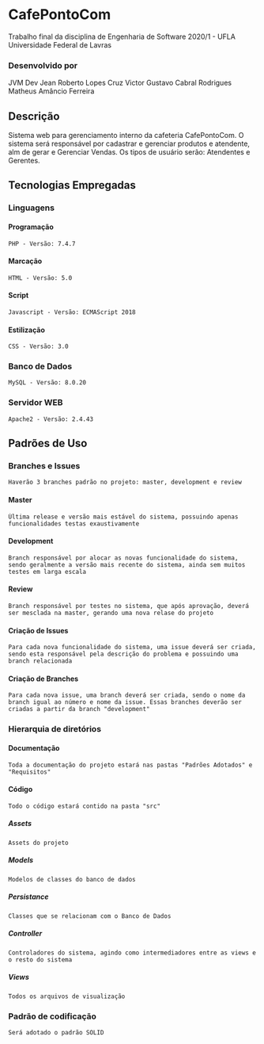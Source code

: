 # CafePontoCom
Trabalho final da disciplina de Engenharia de Software 2020/1 - UFLA Universidade Federal de Lavras
### Desenvolvido por
JVM Dev
Jean Roberto Lopes Cruz
Victor Gustavo Cabral Rodrigues
Matheus Amâncio Ferreira
## Descrição
Sistema web para gerenciamento interno da cafeteria CafePontoCom.
O sistema será responsável por cadastrar e gerenciar produtos e atendente, alm de gerar e Gerenciar Vendas.
Os tipos de usuário serão: Atendentes e Gerentes. 
## Tecnologias Empregadas
### Linguagens
#### Programação
	PHP - Versão: 7.4.7
#### Marcação
	HTML - Versão: 5.0
#### Script
	Javascript - Versão: ECMAScript 2018
#### Estilização
    CSS - Versão: 3.0
### Banco de Dados
	MySQL - Versão: 8.0.20
### Servidor WEB
	Apache2 - Versão: 2.4.43
## Padrões de Uso
### Branches e Issues
    Haverão 3 branches padrão no projeto: master, development e review
#### Master
    Última release e versão mais estável do sistema, possuindo apenas funcionalidades testas exaustivamente
#### Development
    Branch responsável por alocar as novas funcionalidade do sistema, sendo geralmente a versão mais recente do sistema, ainda sem muitos testes em larga escala
#### Review
    Branch responsável por testes no sistema, que após aprovação, deverá ser mesclada na master, gerando uma nova relase do projeto
#### Criação de Issues
    Para cada nova funcionalidade do sistema, uma issue deverá ser criada, sendo esta responsável pela descrição do problema e possuindo uma branch relacionada
#### Criação de Branches
    Para cada nova issue, uma branch deverá ser criada, sendo o nome da branch igual ao número e nome da issue. Essas branches deverão ser criadas a partir da branch "development"
### Hierarquia de diretórios
#### Documentação
    Toda a documentação do projeto estará nas pastas "Padrões Adotados" e "Requisitos"
#### Código
    Todo o código estará contido na pasta "src"
##### Assets
    Assets do projeto
#####  Models
    Modelos de classes do banco de dados
##### Persistance
    Classes que se relacionam com o Banco de Dados
##### Controller
    Controladores do sistema, agindo como intermediadores entre as views e o resto do sistema
##### Views
    Todos os arquivos de visualização
### Padrão de codificação
    Será adotado o padrão SOLID
